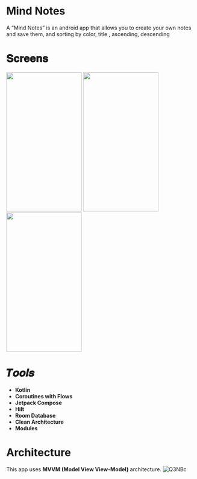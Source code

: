 # Mind Notes
A “Mind Notes” is an android app that allows you to create your own notes and save them, and sorting by color, title , ascending, descending
# 𝐒𝐜𝐫𝐞𝐞𝐧𝐬
<img src="https://user-images.githubusercontent.com/80238599/212159141-bcf457b9-fb15-400a-9ccd-d7c48d30c18a.png" width=200  height=370> <img src="https://user-images.githubusercontent.com/80238599/212159311-094bb1ee-e609-4022-adbb-b5444fd1dd91.png" width=200  height=370> <img src="https://user-images.githubusercontent.com/80238599/212159507-4db39840-97a2-42ec-831b-39451f4b4b32.png" width=200  height=370>


# 𝑻𝒐𝒐𝒍𝒔
- **Kotlin**
- **Coroutines with Flows**
- **Jetpack Compose**
- **Hilt**
- **Room Database**
- **Clean Architecture**
- **Modules**
# Architecture 
This app uses **MVVM (Model View View-Model)** architecture.
![Q3NBc](https://user-images.githubusercontent.com/62480395/159254664-fee91587-2a62-4858-a8f4-4ab41e6a7c6e.png)
